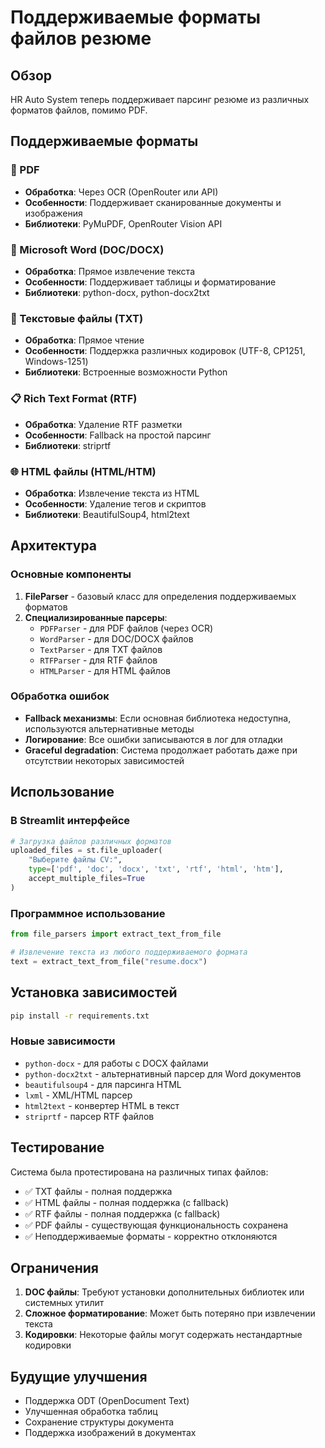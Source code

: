 # Поддерживаемые форматы файлов резюме

## Обзор

HR Auto System теперь поддерживает парсинг резюме из различных форматов файлов, помимо PDF.

## Поддерживаемые форматы

### 📄 PDF
- **Обработка**: Через OCR (OpenRouter или API)
- **Особенности**: Поддерживает сканированные документы и изображения
- **Библиотеки**: PyMuPDF, OpenRouter Vision API

### 📝 Microsoft Word (DOC/DOCX)
- **Обработка**: Прямое извлечение текста
- **Особенности**: Поддерживает таблицы и форматирование
- **Библиотеки**: python-docx, python-docx2txt

### 📄 Текстовые файлы (TXT)
- **Обработка**: Прямое чтение
- **Особенности**: Поддержка различных кодировок (UTF-8, CP1251, Windows-1251)
- **Библиотеки**: Встроенные возможности Python

### 📋 Rich Text Format (RTF)
- **Обработка**: Удаление RTF разметки
- **Особенности**: Fallback на простой парсинг
- **Библиотеки**: striprtf

### 🌐 HTML файлы (HTML/HTM)
- **Обработка**: Извлечение текста из HTML
- **Особенности**: Удаление тегов и скриптов
- **Библиотеки**: BeautifulSoup4, html2text

## Архитектура

### Основные компоненты

1. **FileParser** - базовый класс для определения поддерживаемых форматов
2. **Специализированные парсеры**:
   - `PDFParser` - для PDF файлов (через OCR)
   - `WordParser` - для DOC/DOCX файлов
   - `TextParser` - для TXT файлов
   - `RTFParser` - для RTF файлов
   - `HTMLParser` - для HTML файлов

### Обработка ошибок

- **Fallback механизмы**: Если основная библиотека недоступна, используются альтернативные методы
- **Логирование**: Все ошибки записываются в лог для отладки
- **Graceful degradation**: Система продолжает работать даже при отсутствии некоторых зависимостей

## Использование

### В Streamlit интерфейсе

```python
# Загрузка файлов различных форматов
uploaded_files = st.file_uploader(
    "Выберите файлы CV:",
    type=['pdf', 'doc', 'docx', 'txt', 'rtf', 'html', 'htm'],
    accept_multiple_files=True
)
```

### Программное использование

```python
from file_parsers import extract_text_from_file

# Извлечение текста из любого поддерживаемого формата
text = extract_text_from_file("resume.docx")
```

## Установка зависимостей

```bash
pip install -r requirements.txt
```

### Новые зависимости

- `python-docx` - для работы с DOCX файлами
- `python-docx2txt` - альтернативный парсер для Word документов
- `beautifulsoup4` - для парсинга HTML
- `lxml` - XML/HTML парсер
- `html2text` - конвертер HTML в текст
- `striprtf` - парсер RTF файлов

## Тестирование

Система была протестирована на различных типах файлов:

- ✅ TXT файлы - полная поддержка
- ✅ HTML файлы - полная поддержка (с fallback)
- ✅ RTF файлы - полная поддержка (с fallback)
- ✅ PDF файлы - существующая функциональность сохранена
- ✅ Неподдерживаемые форматы - корректно отклоняются

## Ограничения

1. **DOC файлы**: Требуют установки дополнительных библиотек или системных утилит
2. **Сложное форматирование**: Может быть потеряно при извлечении текста
3. **Кодировки**: Некоторые файлы могут содержать нестандартные кодировки

## Будущие улучшения

- Поддержка ODT (OpenDocument Text)
- Улучшенная обработка таблиц
- Сохранение структуры документа
- Поддержка изображений в документах
